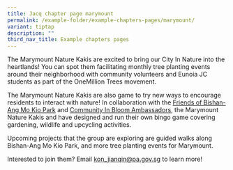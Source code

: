 ```yaml
---
title: Jacq chapter page marymount
permalink: /example-folder/example-chapters-pages/marymount/
variant: tiptap
description: ""
third_nav_title: Example chapters pages
---
```

<p>The Marymount Nature Kakis are excited to bring our City In Nature into
the heartlands! You can spot them facilitating monthly tree planting events
around their neighborhood with community volunteers and Eunoia JC students
as part of the OneMillion Trees movement.</p>
<p>The Marymount Nature Kakis are also game to try new ways to encourage
residents to interact with nature! In collaboration with the <a href="https://www.facebook.com/groups/190636865014950" rel="noopener noreferrer nofollow" target="_blank">Friends of Bishan-Ang Mo Kio Park</a> and
<a href="https://gardeningsg.nparks.gov.sg/page-index/programming/cib-ambassadors/" rel="noopener noreferrer nofollow" target="_blank">Community In Bloom Ambassadors</a>, the Marymount Nature Kakis and have
designed and run their own bingo game covering gardening, wildlife and
upcycling activities.</p>
<p>Upcoming projects that the group are exploring are guided walks along
Bishan-Ang Mo Kio Park, and more tree planting events for Marymount.</p>
<p>Interested to join them? Email <a href="mailto:&quot;koh_jianqin@pa.gov.sg&quot;" rel="noopener noreferrer nofollow" target="_blank">kon_jianqin@pa.gov.sg</a> to
learn more!</p>